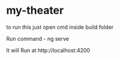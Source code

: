 # my-theater

 to run this just open cmd inside build folder
 
 Run command - ng serve
 
 It will Run at   http://localhost:4200
